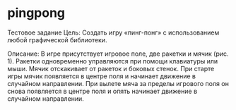 pingpong
========

Тестовое задание
Цель:
Создать игру «пинг-понг» с использованием любой графической библиотеки.

Описание:
В игре присутствует игровое поле, две ракетки и мячик (рис. 1).
Ракетки одновременно управляются при помощи клавиатуры или мыши.
Мячик отскакивает от ракеток и боковых стенок.
При старте игры мячик появляется в центре поля и начинает движение в случайном направлении.
При вылете мяча за пределы игрового поля он снова появляется в центре поля и опять начинает движение в случайном направлении.